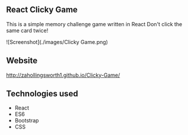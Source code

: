 ## React Clicky Game

This is a simple memory challenge game written in React
Don't click the same card twice!

![Screenshot](./images/Clicky Game.png)

## Website
http://zahollingsworth1.github.io/Clicky-Game/

## Technologies used

* React
* ES6
* Bootstrap
* CSS




